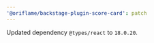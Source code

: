 ```yaml
---
'@oriflame/backstage-plugin-score-card': patch
---
```


Updated dependency `@types/react` to `18.0.20`.
